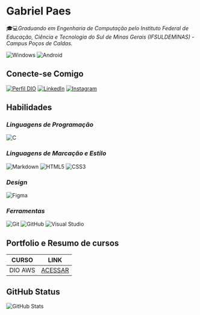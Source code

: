 # **Gabriel Paes**

🎓💻*Graduando em Engenharia de Computação pelo Instituto Federal de Educação, Ciência e Tecnologia do Sul de Minas Gerais (IFSULDEMINAS) - Campus Poços de Caldas.*

![Windows](https://img.shields.io/badge/Windows-white?style=for-the-badge&logo=windows&logoColor=E94D5F)
![Android](https://img.shields.io/badge/Android-white?style=for-the-badge&logo=android&logoColor=E94D5F)

## Conecte-se Comigo

[![Perfil DIO](https://img.shields.io/badge/-Meu%20Perfil%20na%20DIO-white?style=for-the-badge&logo=&logoColor=E94D5F)](https://web.dio.me/users/gabriel_boloks/)
[![LinkedIn](https://img.shields.io/badge/LinkedIn-white?style=for-the-badge&logo=linkedin&logoColor=E94D5F)](https://www.linkedin.com/in/gabriel-paes-ferreira/)
[![Instagram](https://img.shields.io/badge/-Instagram-white?style=for-the-badge&logo=instagram&logoColor=E94D5F)](https://www.instagram.com/gabrielpaes.exe/)


## **Habilidades**

### *Linguagens de Programação*
![C](https://img.shields.io/badge/C-white?style=for-the-badge&logo=c&logoColor=E94D5F)

### *Linguagens de Marcação e Estilo*
![Markdown](https://img.shields.io/badge/Markdown-white?style=for-the-badge&logo=markdown&logoColor=E94D5F)
![HTML5](https://img.shields.io/badge/HTML5-white?style=for-the-badge&logo=html5&logoColor=E94D5F)
![CSS3](https://img.shields.io/badge/CSS3-white?style=for-the-badge&logo=css3&logoColor=E94D5F)

### *Design*

![Figma](https://img.shields.io/badge/figma-white?style=for-the-badge&logo=figma&logoColor=E94D5F)

### *Ferramentas*
![Git](https://img.shields.io/badge/GIT-white?style=for-the-badge&logo=git&logoColor=E94D5F)
![GitHub](https://img.shields.io/badge/GitHub-white?style=for-the-badge&logo=github&logoColor=E94D5F)
![Visual Studio](https://img.shields.io/badge/Visual%20Studio-white?style=for-the-badge&logo=visual-studio&logoColor=E94D5F)

## Portfolio e Resumo de cursos

 | **CURSO** | **LINK** |
|-------|--------|
|DIO AWS |[ACESSAR](https://github.com/gabrielpaes97/dio-santander/blob/main/MD%20Cursos/DIO%20AWS.md)|

## **GitHub Status**

![GitHub Stats](https://github-readme-stats.vercel.app/api?username=gabrielpaes97&theme=transparent&bg_color=000&border_color=E94D5F&show_icons=true&icon_color=E94D5F&title_color=E94D5F&text_color=FFF&hide=stars&hide_title=true)



